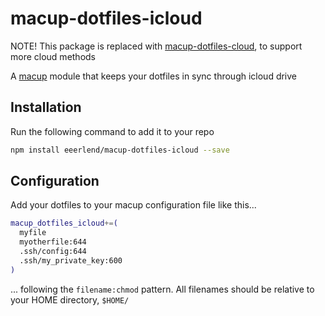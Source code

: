 # macup-dotfiles-icloud

NOTE! This package is replaced with [macup-dotfiles-cloud](https://github.com/eeerlend/macup-dotfiles-cloud), to support more cloud methods

A [macup](https://github.com/eeerlend/macup-builder) module that keeps your dotfiles in sync through icloud drive

## Installation
Run the following command to add it to your repo

```bash
npm install eeerlend/macup-dotfiles-icloud --save
```

## Configuration
Add your dotfiles to your macup configuration file like this...

```bash
macup_dotfiles_icloud+=(
  myfile
  myotherfile:644
  .ssh/config:644
  .ssh/my_private_key:600
)
```

... following the `filename:chmod` pattern. All filenames should be relative to your HOME directory, `$HOME/`
